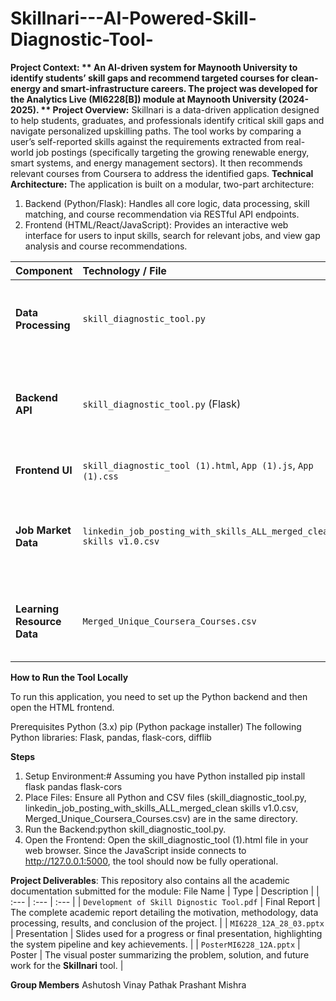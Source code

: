# Skillnari---AI-Powered-Skill-Diagnostic-Tool-
**Project Context: ** An AI-driven system for Maynooth University to identify students’ skill gaps and recommend targeted courses for clean-energy and smart-infrastructure careers. The project was developed for the Analytics Live (MI6228[B]) module at Maynooth University (2024-2025).
** Project Overview:** Skillnari is a data-driven application designed to help students, graduates, and professionals identify critical skill gaps and navigate personalized upskilling paths. The tool works by comparing a user’s self-reported skills against the requirements extracted from real-world job postings (specifically targeting the growing renewable energy, smart systems, and energy management sectors). It then recommends relevant courses from Coursera to address the identified gaps.
**Technical Architecture:**
The application is built on a modular, two-part architecture:
1. Backend (Python/Flask): Handles all core logic, data processing, skill matching, and course recommendation via RESTful API endpoints.
2. Frontend (HTML/React/JavaScript): Provides an interactive web interface for users to input skills, search for relevant jobs, and view gap analysis and course recommendations.

| Component | Technology / File | Role |
| :--- | :--- | :--- |
| **Data Processing** | `skill_diagnostic_tool.py` | Implements tokenization, skill matching, and course search logic. |
| **Backend API** | `skill_diagnostic_tool.py` (Flask) | Exposes endpoints for job search and detailed skill gap analysis. |
| **Frontend UI** | `skill_diagnostic_tool (1).html`, `App (1).js`, `App (1).css` | The user interface for interaction. |
| **Job Market Data** | `linkedin_job_posting_with_skills_ALL_merged_clean skills v1.0.csv` | Dataset containing job titles, descriptions, and extracted skills. |
| **Learning Resource Data** | `Merged_Unique_Coursera_Courses.csv` | Dataset mapping Coursera courses to specific skills. |

**How to Run the Tool Locally**

To run this application, you need to set up the Python backend and then open the HTML frontend.

Prerequisites
Python (3.x)
pip (Python package installer)
The following Python libraries: Flask, pandas, flask-cors, difflib

**Steps**
1. Setup Environment:# Assuming you have Python installed
pip install flask pandas flask-cors
2. Place Files: Ensure all Python and CSV files (skill_diagnostic_tool.py, linkedin_job_posting_with_skills_ALL_merged_clean skills v1.0.csv, Merged_Unique_Coursera_Courses.csv) are in the same directory.
3. Run the Backend:python skill_diagnostic_tool.py.
4. Open the Frontend: Open the skill_diagnostic_tool (1).html file in your web browser. Since the JavaScript inside connects to http://127.0.0.1:5000, the tool should now be fully operational.

**Project Deliverables**: This repository also contains all the academic documentation submitted for the module:
File Name | Type | Description |
| :--- | :--- | :--- |
| `Development of Skill Dignostic Tool.pdf` | Final Report | The complete academic report detailing the motivation, methodology, data processing, results, and conclusion of the project. |
| `MI6228_12A_28_03.pptx` | Presentation | Slides used for a progress or final presentation, highlighting the system pipeline and key achievements. |
| `PosterMI6228_12A.pptx` | Poster | The visual poster summarizing the problem, solution, and future work for the **Skillnari** tool. |

**Group Members**
Ashutosh Vinay Pathak
Prashant Mishra



